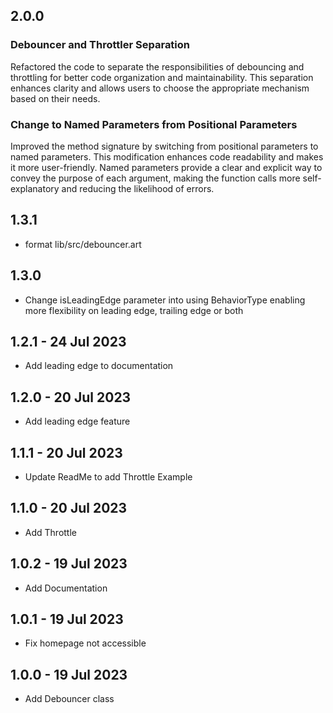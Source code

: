 ## 2.0.0

### Debouncer and Throttler Separation
Refactored the code to separate the responsibilities of debouncing and throttling for better code organization and maintainability. This separation enhances clarity and allows users to choose the appropriate mechanism based on their needs.

### Change to Named Parameters from Positional Parameters
Improved the method signature by switching from positional parameters to named parameters. This modification enhances code readability and makes it more user-friendly. Named parameters provide a clear and explicit way to convey the purpose of each argument, making the function calls more self-explanatory and reducing the likelihood of errors.

## 1.3.1

* format lib/src/debouncer.art

## 1.3.0

* Change isLeadingEdge parameter into using BehaviorType enabling more flexibility on leading edge, trailing edge or both

## 1.2.1 - 24 Jul 2023

* Add leading edge to documentation

## 1.2.0 - 20 Jul 2023

* Add leading edge feature

## 1.1.1 - 20 Jul 2023

* Update ReadMe to add Throttle Example

## 1.1.0 - 20 Jul 2023

* Add Throttle

## 1.0.2 - 19 Jul 2023

* Add Documentation

## 1.0.1 - 19 Jul 2023

* Fix homepage not accessible

## 1.0.0 - 19 Jul 2023

* Add Debouncer class
